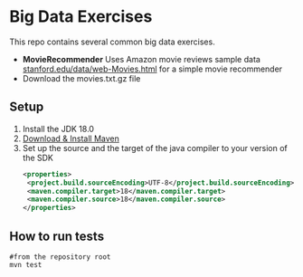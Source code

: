 # Big Data Exercises

This repo contains several common big data exercises.

* **MovieRecommender** Uses Amazon movie reviews sample data   [stanford.edu/data/web-Movies.html](http://snap.stanford.edu/data/web-Movies.html) for a simple movie recommender
* Download the movies.txt.gz file
    
 
 
## Setup

1. Install the JDK 18.0
2. [Download & Install Maven](http://maven.apache.org/download.cgi)
3. Set up the source and the target of the java compiler to your version of the SDK
   ```xml
   <properties>
    <project.build.sourceEncoding>UTF-8</project.build.sourceEncoding>
    <maven.compiler.target>18</maven.compiler.target>
    <maven.compiler.source>18</maven.compiler.source>
   </properties>
    ```
 
## How to run tests

    #from the repository root
    mvn test
 
